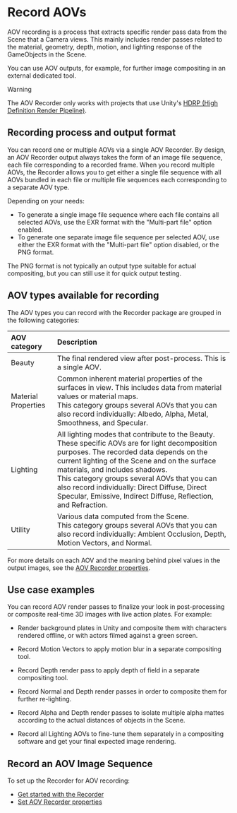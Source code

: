 # Record AOVs

AOV recording is a process that extracts specific render pass data from the Scene that a Camera views. This mainly includes render passes related to the material, geometry, depth, motion, and lighting response of the GameObjects in the Scene.

You can use AOV outputs, for example, for further image compositing in an external dedicated tool.

>[!WARNING]
>The AOV Recorder only works with projects that use Unity's [HDRP (High Definition Render Pipeline)](https://docs.unity3d.com/Packages/com.unity.render-pipelines.high-definition@latest).

## Recording process and output format

You can record one or multiple AOVs via a single AOV Recorder. By design, an AOV Recorder output always takes the form of an image file sequence, each file corresponding to a recorded frame. When you record multiple AOVs, the Recorder allows you to get either a single file sequence with all AOVs bundled in each file or multiple file sequences each corresponding to a separate AOV type.

Depending on your needs:
* To generate a single image file sequence where each file contains all selected AOVs, use the EXR format with the "Multi-part file" option enabled.
* To generate one separate image file sequence per selected AOV, use either the EXR format with the "Multi-part file" option disabled, or the PNG format.

The PNG format is not typically an output type suitable for actual compositing, but you can still use it for quick output testing.

## AOV types available for recording

The AOV types you can record with the Recorder package are grouped in the following categories:

| AOV category | Description |
| :--- | :--- |
| Beauty | The final rendered view after post-process. This is a single AOV. |
| Material Properties | Common inherent material properties of the surfaces in view. This includes data from material values or material maps.<br />This category groups several AOVs that you can also record individually: Albedo, Alpha, Metal, Smoothness, and Specular. |
| Lighting | All lighting modes that contribute to the Beauty. These specific AOVs are for light decomposition purposes. The recorded data depends on the current lighting of the Scene and on the surface materials, and includes shadows.<br />This category groups several AOVs that you can also record individually: Direct Diffuse, Direct Specular, Emissive, Indirect Diffuse, Reflection, and Refraction. |
| Utility | Various data computed from the Scene.<br />This category groups several AOVs that you can also record individually: Ambient Occlusion, Depth, Motion Vectors, and Normal. |

For more details on each AOV and the meaning behind pixel values in the output images, see the [AOV Recorder properties](aov-recorder-properties.md#input).

## Use case examples

You can record AOV render passes to finalize your look in post-processing or composite real-time 3D images with live action plates. For example:

* Render background plates in Unity and composite them with characters rendered offline, or with actors filmed against a green screen.

* Record Motion Vectors to apply motion blur in a separate compositing tool.

* Record Depth render pass to apply depth of field in a separate compositing tool.

* Record Normal and Depth render passes in order to composite them for further re-lighting.

* Record Alpha and Depth render passes to isolate multiple alpha mattes according to the actual distances of objects in the Scene.

* Record all Lighting AOVs to fine-tune them separately in a compositing software and get your final expected image rendering.

## Record an AOV Image Sequence

To set up the Recorder for AOV recording:

* [Get started with the Recorder](get-started.md)
* [Set AOV Recorder properties](aov-recorder-properties.md)
